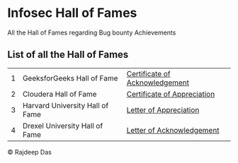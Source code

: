 # Infosec Hall of Fames
All the Hall of Fames regarding Bug bounty Achievements


## List of all the Hall of Fames

<table>

<tr>
<td> 1 </td>
<td>GeeksforGeeks Hall of Fame</td>
<td>
<a href = "https://github.com/Rajspeaks/Infosec-Hall-of-Fames/blob/main/GeeksforGeeks/GeeksforGeeks%20%7C%20Ethically%20found%20a%20vulnerability%2C%20reported%20%26%20earned%20Certificate%20of%20Appreciation.pdf">
Certificate of Acknowledgement
</a>
</td>

<tr>
<td> 2 </td>
<td> Cloudera Hall of Fame</td>
<td>
<a href = "https://github.com/Rajspeaks/Infosec-Hall-of-Fames/blob/main/Cloudera/Cloudera%20Hall%20of%20Fame%20%7C%20Letter%20of%20Appreciation%20for%20successfully%20reporting%20a%20vulnerability%20and%20securing%20Cloudera.pdf">
Certificate of Appreciation
</a>
</td>

<tr>
<td> 3 </td>
<td>Harvard University Hall of Fame</td>
<td>
<a href = "https://github.com/Rajspeaks/Infosec-Hall-of-Fames/blob/main/Harvard%20University/Harvard%20University%20Hall%20of%20Fame%20%7C%20Letter%20of%20Recognition%20from%20Harvard%20University%20for%20securing%20their%20web%20portal.pdf">
Letter of Appreciation
</a>
</td>

<tr>
<td> 4 </td>
<td>Drexel University Hall of Fame</td>
<td>
<a href= "https://github.com/Rajspeaks/Infosec-Hall-of-Fames/blob/main/Drexel%20University/Drexel%20University%20Hall%20of%20Fame%20%7C%20Letter%20of%20Appreciation%20for%20ethically%20securing%20by%20successfully%20reporting%20security%20loophole.%20.pdf">
Letter of Acknowledgement
</a>
</td>

</table>

&copy; Rajdeep Das

